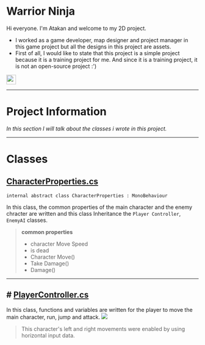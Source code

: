# Warrior Ninja
Hi everyone. I'm Atakan and welcome to my 2D project.

- I worked as a game developer, map designer and project manager in this game project but all the designs in this project are assets.
- First of all, I would like to state that this project is a simple project because it is a training project for me. And since it is a training project, it is not an open-source project :')
<img src="https://media2.giphy.com/media/GJAEEBOhDfUCLq2nCT/giphy.gif" width="25" height="25">

***

# Project Information
_In this section I will talk about the classes i wrote in this project._


***


# Classes

## [CharacterProperties.cs](https://github.com/mesut-atakan/Unity2D_NinjaKnight/blob/main/Assets/Scripts/Character/CharacterProperties.cs)

```
internal abstract class CharacterProperties : MonoBehaviour
```

In this class, the common properties of the main character and the enemy chracter are written and this class Inheritance the `Player Controller`, `EnemyAI` classes.

>**common properties**
>* character Move Speed
>* is dead
>* Character Move()
>* Take Damage()
>* Damage()


***

## # [PlayerController.cs](https://github.com/mesut-atakan/Unity2D_NinjaKnight/blob/main/Assets/Scripts/Character/PlayerController.cs)

In this class, functions and variables are written for the player to move the main character, run, jump and attack.
![](https://cdn1.byjus.com/wp-content/uploads/2021/07/horizontal-and-vertical-lines-2.png)
> This character's left and right movements were enabled by using horizontal input data.

